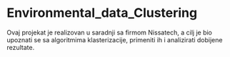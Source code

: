 # Environmental_data_Clustering

Ovaj projekat je realizovan u saradnji sa firmom Nissatech, a cilj je bio upoznati se sa algoritmima klasterizacije, primeniti ih i analizirati dobijene rezultate.
